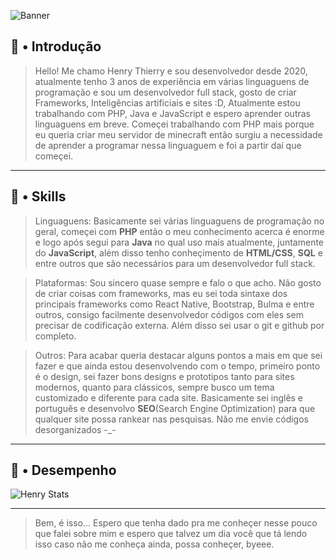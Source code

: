 <!--=== Banner de Introdução ===-->
![Banner](https://user-images.githubusercontent.com/119537238/225458228-89a2fe63-d8e9-48d0-8f33-392ed1b7e1ff.png)

<!--=== Conteúdo de Introdução ===-->
## 👋 • Introdução

> Hello! Me chamo Henry Thierry e sou desenvolvedor desde 2020, atualmente tenho 3 anos de experiência em várias linguaguens de programação e sou um desenvolvedor full stack, gosto de criar Frameworks, Inteligências artificiais e sites :D, Atualmente estou trabalhando com PHP, Java e JavaScript e espero aprender outras linguaguens em breve. Começei trabalhando com PHP mais porque eu queria criar meu servidor de minecraft então surgiu a necessidade de aprender a programar nessa linguaguem e foi a partir daí que começei. 

---

<!--=== Conteúdo de Skills ===-->

## 🚀 • Skills

> Linguaguens: Basicamente sei várias linguaguens de programação no geral, começei com **PHP** então o meu conhecimento acerca é enorme e logo após segui para **Java** no qual uso mais atualmente, juntamente do **JavaScript**, além disso tenho conheçimento de **HTML/CSS**, **SQL** e entre outros que são necessários para um desenvolvedor full stack.

> Plataformas: Sou sincero quase sempre e falo o que acho. Não gosto de criar coisas com frameworks, mas eu sei toda sintaxe dos principais frameworks como React Native, Bootstrap, Bulma e entre outros, consigo facilmente desenvolvedor códigos com eles sem precisar de codificação externa. Além disso sei usar o git e github por completo.

> Outros: Para acabar queria destacar alguns pontos a mais em que sei fazer e que ainda estou desenvolvendo com o tempo, primeiro ponto é o design, sei fazer bons designs e prototipos tanto para sites modernos, quanto para clássicos, sempre busco um tema customizado e diferente para cada site. Basicamente sei inglês e português e desenvolvo **SEO**(Search Engine Optimization) para que qualquer site possa rankear nas pesquisas. Não me envie códigos desorganizados -_-

---

<!--==== Conteúdo de desempenho ===-->

## 📌 • Desempenho

![Henry Stats](https://github-readme-stats.vercel.app/api?username=Henry8K&count_private=true&border=true&theme=dracula)

---

<!--=== Conteudo de redes sociais ===

## 🌴 • Redes Sociais-->

<!--=== Conteúdo Final ===-->

> Bem, é isso... Espero que tenha dado pra me conheçer nesse pouco que falei sobre mim e espero que talvez um dia você que tá lendo isso caso não me conheça ainda, possa conheçer, byeee.
